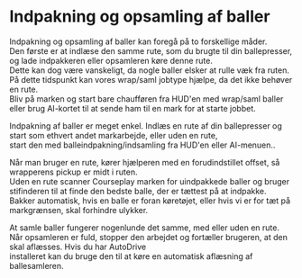 # Indpakning og opsamling af baller

  
Indpakning og opsamling af baller kan foregå på to forskellige måder.  
Den første er at indlæse den samme rute, som du brugte til din ballepresser, og lade indpakkeren eller opsamleren køre denne rute.  
Dette kan dog være vanskeligt, da nogle baller elsker at rulle væk fra ruten.  
På dette tidspunkt kan vores wrap/saml jobtype hjælpe, da det ikke behøver en rute.  
Bliv på marken og start bare chaufføren fra HUD'en med wrap/saml baller eller brug AI-kortet til at sende ham til en mark for at starte jobbet.  


  
Indpakning af baller er meget enkel. Indlæs en rute af din ballepresser og start som ethvert andet markarbejde, eller uden en rute,  
start den med balleindpakning/indsamling fra HUD'en eller AI-menuen..  


  
Når man bruger en rute, kører hjælperen med en forudindstillet offset, så wrapperens pickup er midt i ruten.  
Uden en rute scanner Courseplay marken for uindpakkede baller og bruger stifinderen til at finde den bedste balle, der er tættest på at indpakke.  
Bakker automatisk, hvis en balle er foran køretøjet, eller hvis vi er for tæt på markgrænsen, skal forhindre ulykker.  


  
At samle baller fungerer nogenlunde det samme, med eller uden en rute.  
Når opsamleren er fuld, stopper den arbejdet og fortæller brugeren, at den skal aflæsses. Hvis du har AutoDrive  
installeret kan du bruge den til at køre en automatisk aflæsning af ballesamleren.  


